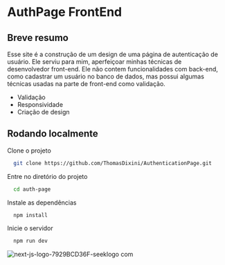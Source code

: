 
# AuthPage FrontEnd

## Breve resumo

Esse site é a construção de um design de uma página de autenticação de usuário. Ele serviu para mim, aperfeiçoar minhas técnicas de desenvolvedor front-end. Ele não contem funcionalidades com back-end, como cadastrar um usuário no banco de dados, mas possui algumas técnicas usadas na parte de front-end como validação.





- Validação
- Responsividade
- Criação de design



## Rodando localmente

Clone o projeto

```bash
  git clone https://github.com/ThomasDixini/AuthenticationPage.git
```

Entre no diretório do projeto

```bash
  cd auth-page
```

Instale as dependências

```bash
  npm install
```

Inicie o servidor

```bash
  npm run dev
```


![next-js-logo-7929BCD36F-seeklogo com](https://github.com/ThomasDixini/AuthenticationPage/assets/83423919/8623b049-742a-46e4-9d42-b54df011ab4e)

